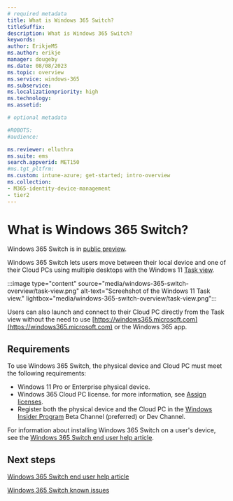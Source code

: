 ```yaml
---
# required metadata
title: What is Windows 365 Switch?
titleSuffix:
description: What is Windows 365 Switch?
keywords:
author: ErikjeMS  
ms.author: erikje
manager: dougeby
ms.date: 08/08/2023
ms.topic: overview
ms.service: windows-365
ms.subservice:
ms.localizationpriority: high
ms.technology:
ms.assetid: 

# optional metadata

#ROBOTS:
#audience:

ms.reviewer: elluthra
ms.suite: ems
search.appverid: MET150
#ms.tgt_pltfrm:
ms.custom: intune-azure; get-started; intro-overview
ms.collection:
- M365-identity-device-management
- tier2
---
```


# What is Windows 365 Switch?

Windows 365 Switch is in [public preview](..\public-preview.md).

Windows 365 Switch lets users move between their local device and one of their Cloud PCs using multiple desktops with the Windows 11 [Task view](https://support.microsoft.com/windows/get-more-done-with-multitasking-in-windows-b4fa0333-98f8-ef43-e25c-06d4fb1d6960).

:::image type="content" source="media/windows-365-switch-overview/task-view.png" alt-text="Screehshot of the Windows 11 Task view." lightbox="media/windows-365-switch-overview/task-view.png":::

Users can also launch and connect to their Cloud PC directly from the Task view without the need to use [https://windows365.microsoft.com](https://windows365.microsoft.com) or the Windows 365 app.

## Requirements

To use Windows 365 Switch, the physical device and Cloud PC must meet the following requirements:

- Windows 11 Pro or Enterprise physical device.
- Windows 365 Cloud PC license. for more information, see [Assign licenses](assign-licenses.md).
- Register both the physical device and the Cloud PC in the [Windows Insider Program](https://www.microsoft.com/windowsinsider/about-windows-insider-program) Beta Channel (preferred) or Dev Channel.

For information about installing Windows 365 Switch on a user's device, see the [Windows 365 Switch end user help article](https://support.microsoft.com/windows/windows-365-switch-4ea65cc3-05ff-4166-ac8b-389af27108f8).

<!-- ########################## -->
## Next steps

[Windows 365 Switch end user help article](https://support.microsoft.com/windows/windows-365-switch-4ea65cc3-05ff-4166-ac8b-389af27108f8)

[Windows 365 Switch known issues](windows-365-switch-known-issues.md)

